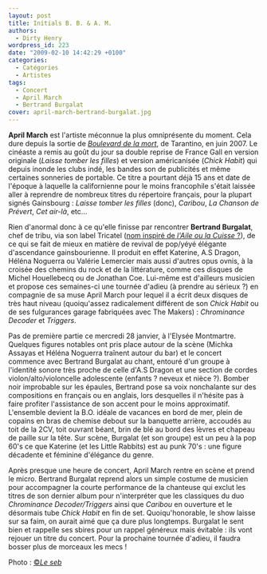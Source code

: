 ```yaml
---
layout: post
title: Initials B. B. & A. M.
authors:
  - Dirty Henry
wordpress_id: 223
date: "2009-02-10 14:42:29 +0100"
categories:
  - Catégories
  - Artistes
tags:
  - Concert
  - April March
  - Bertrand Burgalat
cover: april-march-bertrand-burgalat.jpg
---
```


**April March** est l'artiste méconnue la plus omniprésente du moment. Cela dure
depuis la sortie de [_Boulevard de la mort_][1], de Tarantino, en juin 2007. Le
cinéaste a remis au goût du jour sa double reprise de France Gall en version
originale (_Laisse tomber les filles_) et version américanisée (_Chick Habit_)
qui depuis inonde les clubs indé, les bandes son de publicités et même certaines
sonneries de portable. Ce titre a pourtant déjà 15 ans et date de l'époque à
laquelle la californienne pour le moins francophile s'était laissée aller à
reprendre de nombreux titres du répertoire français, pour la plupart signés
Gainsbourg : _Laisse tomber les filles_ (donc), _Caribou_, _La Chanson de
Prévert_, _Cet air-là_, etc…

Rien d'anormal donc à ce qu'elle finisse par rencontrer **Bertrand Burgalat**,
chef de tribu, via son label Tricatel ([nom inspiré de *l'Aile ou la
Cuisse* ?][2]), de ce qui se fait de mieux en matière de revival de pop/yéyé
élégante d'ascendance gainsbourienne. Il produit en effet Katerine, A.S Dragon,
Héléna Noguerra ou Valérie Lemercier mais aussi d'autres opus ovnis, à la
croisée des chemins du rock et de la littérature, comme ces disques de Michel
Houellebecq ou de Jonathan Coe. Lui-même est d'ailleurs musicien et propose ces
semaines-ci une tournée d'adieu (à prendre au sérieux ?) en compagnie de sa muse
April March pour lequel il a écrit deux disques de très haut niveau
(quoiqu'assez radicalement différent de son _Chick Habit_ ou de ses fulgurances
garage fabriquées avec The Makers) : _Chrominance Decoder_ et _Triggers_.

Pas de première partie ce mercredi 28 janvier, à l'Elysée Montmartre. Quelques
figures notables ont pris place autour de la scène (Michka Assayas et Héléna
Noguerra traînent autour du bar) et le concert commence avec Bertrand Burgalat
au chant, entouré d'un groupe à l'identité sonore très proche de celle d'A.S
Dragon et une section de cordes violon/alto/violoncelle adolescente (enfants ?
neveux et nièce ?). Bomber noir improbable sur les épaules, Bertrand pose sa
voix nonchalante sur des compositions en français ou en anglais, lors desquelles
il n'hésite pas à faire profiter l'assistance de son accent pour le moins
approximatif. L'ensemble devient la B.O. idéale de vacances en bord de mer,
plein de copains en bras de chemise debout sur la banquette arrière, accoudés au
toit de la 2CV, toit ouvrant béant, brin de blé au bord des lèvres et chapeau de
paille sur la tête. Sur scène, Burgalat (et son groupe) est un peu à la pop 60's
ce que Katerine (et les Little Rabbits) est au punk 70's : une figure décadente
et féminine d'élégance du genre.

Après presque une heure de concert, April March rentre en scène et prend le
micro. Bertrand Burgalat reprend alors un simple costume de musicien pour
accompagner la courte performance de la chanteuse qui exclut les titres de son
dernier album pour n'interpréter que les classiques du duo _Chrominance
Decoder/Triggers_ ainsi que _Caribou_ en ouverture et le désormais tube _Chick
Habit_ en fin de set. Quoiqu'honorable, le show laisse sur sa faim, on aurait
aimé que ça dure plus longtemps. Burgalat le sent bien et rappelle ses sbires
pour un rappel généreux mais évitable : ils vont rejouer un titre du concert.
Pour la prochaine tournée d'adieu, il faudra bosser plus de morceaux les mecs !

Photo : [©*Le seb*](http://flickr.com/photos/seblascaux/)

[1]: http://www.allocine.fr/film/fichefilm_gen_cfilm=108247.html
[2]: http://fr.wikipedia.org/wiki/Tricatel

